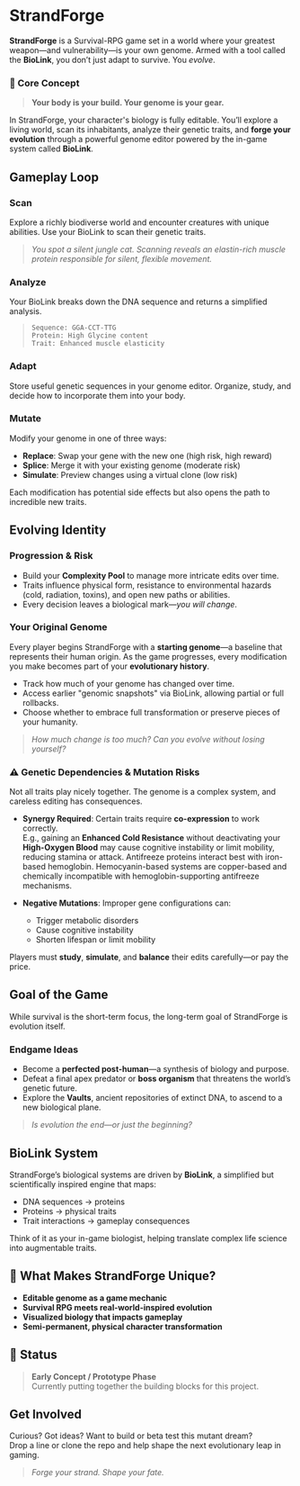 # StrandForge

**StrandForge** is a Survival-RPG game set in a world where your greatest weapon—and vulnerability—is your own genome. Armed with a tool called the **BioLink**, you don’t just adapt to survive. You *evolve*.

### 🧬 Core Concept

> **Your body is your build. Your genome is your gear.**

In StrandForge, your character's biology is fully editable. You’ll explore a living world, scan its inhabitants, analyze their genetic traits, and **forge your evolution** through a powerful genome editor powered by the in-game system called **BioLink**.


## Gameplay Loop

### Scan

Explore a richly biodiverse world and encounter creatures with unique abilities. Use your BioLink to scan their genetic traits.

> *You spot a silent jungle cat. Scanning reveals an elastin-rich muscle protein responsible for silent, flexible movement.*


### Analyze

Your BioLink breaks down the DNA sequence and returns a simplified analysis.

> `Sequence: GGA-CCT-TTG`  
> `Protein: High Glycine content`  
> `Trait: Enhanced muscle elasticity`


### Adapt

Store useful genetic sequences in your genome editor. Organize, study, and decide how to incorporate them into your body.


### Mutate

Modify your genome in one of three ways:

- **Replace**: Swap your gene with the new one (high risk, high reward)
- **Splice**: Merge it with your existing genome (moderate risk)
- **Simulate**: Preview changes using a virtual clone (low risk)

Each modification has potential side effects but also opens the path to incredible new traits.


## Evolving Identity

### Progression & Risk

- Build your **Complexity Pool** to manage more intricate edits over time.
- Traits influence physical form, resistance to environmental hazards (cold, radiation, toxins), and open new paths or abilities.
- Every decision leaves a biological mark—*you will change*.


### **Your Original Genome**
Every player begins StrandForge with a **starting genome**—a baseline that represents their human origin. As the game progresses, every modification you make becomes part of your **evolutionary history**.

- Track how much of your genome has changed over time.
- Access earlier "genomic snapshots" via BioLink, allowing partial or full rollbacks.
- Choose whether to embrace full transformation or preserve pieces of your humanity.

> _How much change is too much? Can you evolve without losing yourself?_

### ⚠️ **Genetic Dependencies & Mutation Risks**

Not all traits play nicely together. The genome is a complex system, and careless editing has consequences.

- **Synergy Required**: Certain traits require **co-expression** to work correctly.  
  E.g., gaining an **Enhanced Cold Resistance** without deactivating your **High-Oxygen Blood** may cause cognitive instability or limit mobility, reducing stamina or attack.
  Antifreeze proteins interact best with iron-based hemoglobin. Hemocyanin-based systems are copper-based and chemically incompatible with hemoglobin-supporting antifreeze mechanisms.

- **Negative Mutations**: Improper gene configurations can:
  - Trigger metabolic disorders
  - Cause cognitive instability
  - Shorten lifespan or limit mobility

Players must **study**, **simulate**, and **balance** their edits carefully—or pay the price.

## Goal of the Game

While survival is the short-term focus, the long-term goal of StrandForge is evolution itself.

### Endgame Ideas
- Become a **perfected post-human**—a synthesis of biology and purpose.
- Defeat a final apex predator or **boss organism** that threatens the world’s genetic future.
- Explore the **Vaults**, ancient repositories of extinct DNA, to ascend to a new biological plane.

> _Is evolution the end—or just the beginning?_


## BioLink System

StrandForge’s biological systems are driven by **BioLink**, a simplified but scientifically inspired engine that maps:

- DNA sequences → proteins
- Proteins → physical traits
- Trait interactions → gameplay consequences

Think of it as your in-game biologist, helping translate complex life science into augmentable traits.


## 🧗 What Makes StrandForge Unique?

- **Editable genome as a game mechanic**
- **Survival RPG meets real-world-inspired evolution**
- **Visualized biology that impacts gameplay**
- **Semi-permanent, physical character transformation**


## 🚧 Status

> **Early Concept / Prototype Phase**  
Currently putting together the building blocks for this project.


## Get Involved

Curious? Got ideas? Want to build or beta test this mutant dream?  
Drop a line or clone the repo and help shape the next evolutionary leap in gaming.

> _Forge your strand. Shape your fate._

